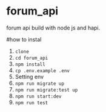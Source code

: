 # forum_api
forum api build with node js and hapi.


#how to instal
1. `clone`
2. `cd forum_api`
3. `npm install`
4. `cp .env.example .env`
5. Setting env
6. `npm run migrate up`
7. `npm run migrate:test up`
8. `npm run start:dev`
9. `npm run test`
